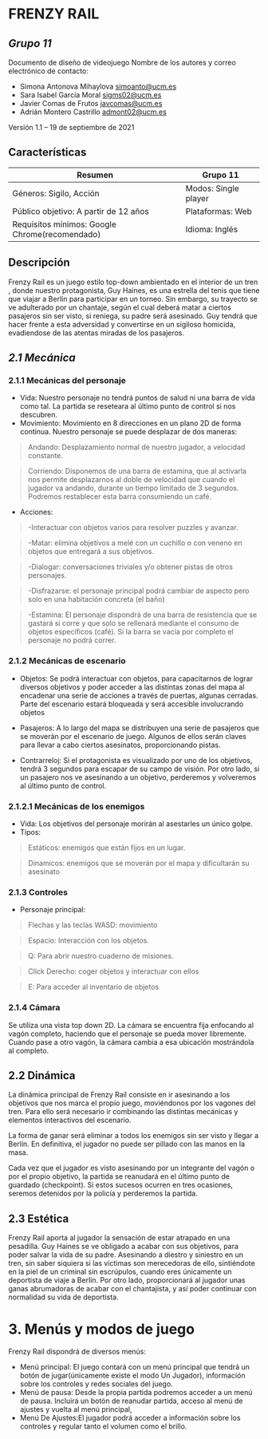 # FRENZY RAIL

## _Grupo 11_

Documento de diseño de videojuego
Nombre de los autores y correo electrónico de contacto: 
- Simona Antonova Mihaylova simoanto@ucm.es
- Sara Isabel García Moral sigms02@ucm.es
- Javier Comas de Frutos javcomas@ucm.es
- Adrián Montero Castrillo admont02@ucm.es

Versión 1.1 – 19 de septiembre de 2021

## Características

| Resumen |Grupo 11 |
| ------ | ------ |
| Géneros: Sigilo, Acción | Modos: Single player |
|Público objetivo: A partir de 12 años| Plataformas: Web|
| Requisitos mínimos: Google Chrome(recomendado)|Idioma: Inglés|

## Descripción
 
 Frenzy Rail es un juego estilo top-down ambientado en el interior de un tren , donde nuestro protagonista, Guy Haines, es una estrella del tenis que tiene que viajar a Berlín para  participar en un torneo. Sin embargo, su trayecto se ve adulterado por un chantaje, según el cual deberá matar a ciertos pasajeros sin ser visto, si reniega, su padre será asesinado. Guy tendrá que hacer frente a esta adversidad y convertirse en un sigiloso homicida, evadiendose de las atentas miradas de los pasajeros.


## _2.1 Mecánica_
### 2.1.1 Mecánicas del personaje
- Vida: Nuestro personaje no tendrá puntos de salud ni una barra de vida como tal. La partida se reseteara al último punto de control si nos descubren.
- Movimiento:  Movimiento en 8 direcciones en un plano 2D de forma continua. Nuestro personaje se puede desplazar de dos maneras:
> Andando: Desplazamiento normal de nuestro jugador, a velocidad constante.

>Corriendo: Disponemos de una barra de estamina, que al activarla nos permite desplazarnos al doble de velocidad que cuando el jugador va andando, durante un tiempo limitado de 3 segundos. Podremos restablecer esta barra consumiendo un café.

- Acciones:
>-Interactuar con objetos varios para resolver puzzles y avanzar.

>-Matar: elimina objetivos a melé con un cuchillo o con veneno en objetos que entregará a sus objetivos.

>-Dialogar: conversaciones triviales y/o obtener pistas de otros personajes.

>-Disfrazarse: el personaje principal podrá cambiar de aspecto pero solo en una habitación concreta (el baño)

>-Estamina: El personaje dispondrá de una barra de resistencia que se gastará si corre y que solo se             rellenará mediante el consumo de objetos específicos (café). Si la barra se vacía por completo el personaje no podrá correr.

### 2.1.2 Mecánicas de escenario
- Objetos: Se podrá interactuar con objetos, para capacitarnos de lograr diversos objetivos y poder acceder a las distintas zonas del mapa al encadenar una serie de acciones a través de puertas, algunas cerradas. Parte del escenario estará bloqueada y será accesible involucrando objetos  

- Pasajeros: A lo largo del mapa se distribuyen una serie de pasajeros que se moverán por el escenario de juego. Algunos de ellos serán claves para llevar a cabo ciertos asesinatos, proporcionando pistas.

- Contrarreloj: Si el protagonista es visualizado por uno de los objetivos, tendrá 3 segundos para escapar de su campo de visión. Por otro lado, si un pasajero nos ve asesinando a un objetivo, perderemos y volveremos al último punto de control. 

### 2.1.2.1 Mecánicas de los enemigos
- Vida: Los objetivos del personaje morirán al asestarles un único golpe.
- Tipos: 
>Estáticos: enemigos que están fijos en un lugar.

>Dinamicos: enemigos que se moverán por el mapa y dificultarán su asesinato

### 2.1.3 Controles
- Personaje principal:
>Flechas y las teclas WASD: movimiento

>Espacio: Interacción con los objetos.

>Q: Para abrir nuestro cuaderno de misiones.

>Click Derecho: coger objetos y interactuar con ellos

>E: Para acceder al inventario de objetos 

### 2.1.4 Cámara
Se utiliza una vista top down 2D.
La cámara se encuentra fija enfocando al vagón completo, haciendo que el personaje se pueda mover libremente. Cuando pase a otro vagón, la cámara cambia a esa ubicación mostrándola al completo.

## 2.2 Dinámica
La dinámica principal de Frenzy Rail consiste en ir asesinando a los objetivos que nos marca el propio juego, moviéndonos por los vagones del tren. Para ello será necesario ir combinando las distintas mecánicas y elementos interactivos del escenario.

La forma de ganar será eliminar a todos los enemigos sin ser visto y llegar a Berlín. En definitiva, el jugador no puede ser pillado con las manos en la masa.

Cada vez que el jugador es visto asesinando por un integrante del vagón o por el propio objetivo, la partida se reanudará en el último punto de guardado (checkpoint). Si estos sucesos ocurren en tres ocasiones, seremos detenidos por la policía y perderemos la partida.

## 2.3 Estética
Frenzy Rail aporta al jugador la sensación de estar atrapado en una pesadilla. Guy Haines se ve obligado a acabar con sus objetivos, para poder salvar la vida de su padre. Asesinando a diestro y siniestro en un tren, sin saber siquiera si las víctimas son merecedoras de ello, sintiéndote en la piel de un criminal sin escrúpulos, cuando eres únicamente un deportista de viaje a Berlín. Por otro lado, proporcionará al jugador unas ganas abrumadoras de acabar con el chantajista, y así poder continuar con normalidad su vida de deportista.

# 3. Menús y modos de juego
Frenzy Rail dispondrá de diversos menús:

- Menú principal: El juego contará con un menú principal que tendrá un botón de jugar(únicamente existe el modo Un Jugador), información sobre los controles y redes sociales del juego.
- Menú de pausa: Desde la propia partida podremos acceder a un menú de pausa. Incluirá un botón de reanudar partida, acceso al menú de ajustes y vuelta al menú principal, 
- Menú De Ajustes:El jugador podrá acceder a información sobre los controles y regular tanto el volumen como el brillo.

